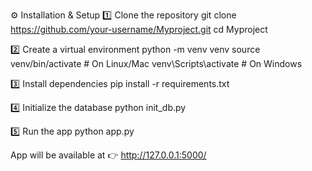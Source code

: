⚙️ Installation & Setup
1️⃣ Clone the repository
git clone https://github.com/your-username/Myproject.git
cd Myproject

2️⃣ Create a virtual environment
python -m venv venv
source venv/bin/activate   # On Linux/Mac
venv\Scripts\activate      # On Windows

3️⃣ Install dependencies
pip install -r requirements.txt

4️⃣ Initialize the database
python init_db.py

5️⃣ Run the app
python app.py


App will be available at 👉 http://127.0.0.1:5000/
